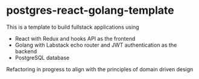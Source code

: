 # postgres-react-golang-template
This is a template to build fullstack applications using
* React with Redux and hooks API as the frontend
* Golang with Labstack echo router and JWT authentication as the backend
* PostgreSQL database

Refactoring in progress to align with the principles of domain driven design
